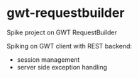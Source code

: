 gwt-requestbuilder
==================

Spike project on GWT RequestBuilder

Spiking on GWT client with REST backend:
- session management
- server side exception handling
